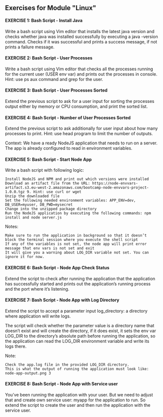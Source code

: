## Exercises for Module "Linux"

#### EXERCISE 1: Bash Script - Install Java

Write a bash script using Vim editor that installs the latest java version and checks whether java was installed successfully by executing a java -version command. Checks if it was successful and prints a success message, if not prints a failure message.

#### EXERCISE 2: Bash Script - User Processes

Write a bash script using Vim editor that checks all the processes running for the current user (USER env var) and prints out the processes in console. Hint: use ps aux command and grep for the user.

#### EXERCISE 3: Bash Script - User Processes Sorted

Extend the previous script to ask for a user input for sorting the processes output either by memory or CPU consumption, and print the sorted list.

#### EXERCISE 4: Bash Script - Number of User Processes Sorted

Extend the previous script to ask additionally for user input about how many processes to print. Hint: use head program to limit the number of outputs.

Context: We have a ready NodeJS application that needs to run on a server. The app is already configured to read in environment variables.

#### EXERCISE 5: Bash Script - Start Node App

Write a bash script with following logic:

    Install NodeJS and NPM and print out which versions were installed
    Download an artifact file from the URL: https://node-envvars-artifact.s3.eu-west-2.amazonaws.com/bootcamp-node-envvars-project-1.0.0.tgz 9. Hint: use curl or wget
    Unzip the downloaded file
    Set the following needed environment variables: APP_ENV=dev, DB_USER=myuser, DB_PWD=mysecret
    Change into the unzipped package directory
    Run the NodeJS application by executing the following commands: npm install and node server.js

Notes:

    Make sure to run the application in background so that it doesn’t block the terminal session where you execute the shell script
    If any of the variables is not set, the node app will print error message that env vars is not set and exit
    It will give you a warning about LOG_DIR variable not set. You can ignore it for now.

#### EXERCISE 6: Bash Script - Node App Check Status

Extend the script to check after running the application that the application has successfully started and prints out the application’s running process and the port where it’s listening.

#### EXERCISE 7: Bash Script - Node App with Log Directory

Extend the script to accept a parameter input log_directory: a directory where application will write logs.

The script will check whether the parameter value is a directory name that doesn’t exist and will create the directory, if it does exist, it sets the env var LOG_DIR to the directory’s absolute path before running the application, so the application can read the LOG_DIR environment variable and write its logs there.

Note:

    Check the app.log file in the provided LOG_DIR directory.
    This is what the output of running the application must look like: node-app-output.png 3

#### EXERCISE 8: Bash Script - Node App with Service user

You’ve been running the application with your user. But we need to adjust that and create own service user: myapp for the application to run. So extend the script to create the user and then run the application with the service user.
